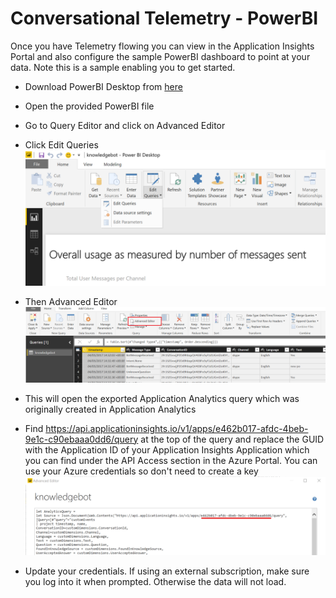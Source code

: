 # Conversational Telemetry - PowerBI

Once you have Telemetry flowing you can view in the Application Insights Portal and also configure the sample PowerBI dashboard to point at your data. Note this is a sample enabling you to get started.

 - Download PowerBI Desktop from [here](https://powerbi.microsoft.com/en-us/desktop/)
 - Open the provided PowerBI file
 - Go to Query Editor and click on Advanced Editor
 - Click Edit Queries
 ![Edit Queries](editQueries.png)
 
 - Then Advanced Editor
 ![Advanced Editor](advancedEditor.png)
 - This will open the exported Application Analytics query which was originally created in Application Analytics
 - Find https://api.applicationinsights.io/v1/apps/e462b017-afdc-4beb-9e1c-c90ebaaa0dd6/query at the top of the query and replace the GUID with the Application ID of your Application Insights Application which you can find under the API Access section in the Azure Portal. You can use your Azure credentials so don't need to create a key
 ![Update Application Id](updateApplicationId.png)
 - Update your credentials. If using an external subscription, make sure you log into it when prompted. Otherwise the data will not load.
